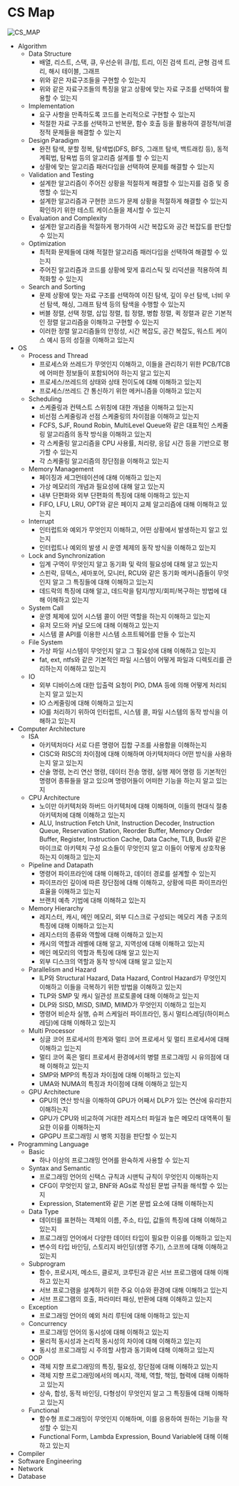 # CS Map

![CS_MAP](https://github.com/pr0gr4m/Newbie-Guideline/blob/main/CS/CS.png?raw=true)

* Algorithm
    * Data Structure
        * 배열, 리스트, 스택, 큐, 우선순위 큐/힙, 트리, 이진 검색 트리, 균형 검색 트리, 해시 테이블, 그래프
        * 위와 같은 자료구조들을 구현할 수 있는지
        * 위와 같은 자료구조들의 특징을 알고 상황에 맞는 자료 구조를 선택하여 활용할 수 있는지
    * Implementation
        * 요구 사항을 만족하도록 코드를 논리적으로 구현할 수 있는지
        * 적절한 자료 구조를 선택하고 반복문, 함수 호출 등을 활용하여 결정적/비결정적 문제들을 해결할 수 있는지
    * Design Paradigm
        * 완전 탐색, 분할 정복, 탐색법(DFS, BFS, 그래프 탐색, 백트래킹 등), 동적 계획법, 탐욕법 등의 알고리즘 설계를 할 수 있는지
        * 상황에 맞는 알고리즘 패러다임을 선택하여 문제를 해결할 수 있는지
    * Validation and Testing
        * 설계한 알고리즘이 주어진 상황을 적절하게 해결할 수 있는지를 검증 및 증명할 수 있는지
        * 설계한 알고리즘과 구현한 코드가 문제 상황을 적절하게 해결할 수 있는지 확인하기 위한 테스트 케이스들을 제시할 수 있는지
    * Evaluation and Complexity
        * 설계한 알고리즘을 적절하게 평가하여 시간 복잡도와 공간 복잡도를 판단할 수 있는지
    * Optimization
        * 최적화 문제들에 대해 적절한 알고리즘 패러다임을 선택하여 해결할 수 있는지
        * 주어진 알고리즘과 코드를 상황에 맞게 휴리스틱 및 리덕션을 적용하여 최적화할 수 있는지
    * Search and Sorting
        * 문제 상황에 맞는 자료 구조를 선택하여 이진 탐색, 깊이 우선 탐색, 너비 우선 탐색, 해싱, 그래프 탐색 등의 탐색을 수행할 수 있는지
        * 버블 정렬, 선택 정렬, 삽입 정렬, 힙 정렬, 병합 정렬, 퀵 정렬과 같은 기본적인 정렬 알고리즘을 이해하고 구현할 수 있는지
        * 이러한 정렬 알고리즘들의 안정성, 시간 복잡도, 공간 복잡도, 워스트 케이스 예시 등의 성질을 이해하고 있는지
* OS
    * Process and Thread
        * 프로세스와 쓰레드가 무엇인지 이해하고, 이들을 관리하기 위한 PCB/TCB에 어떠한 정보들이 포함되어야 하는지 알고 있는지
        * 프로세스/쓰레드의 상태와 상태 전이도에 대해 이해하고 있는지
        * 프로세스/쓰레드 간 통신하기 위한 메커니즘을 이해하고 있는지
    * Scheduling
        * 스케줄링과 컨텍스트 스위칭에 대한 개념을 이해하고 있는지
        * 비선점 스케줄링과 선점 스케줄링의 차이점을 이해하고 있는지
        * FCFS, SJF, Round Robin, MultiLevel Queue와 같은 대표적인 스케줄링 알고리즘의 동작 방식을 이해하고 있는지
        * 각 스케줄링 알고리즘을 CPU 사용률, 처리량, 응답 시간 등을 기반으로 평가할 수 있는지
        * 각 스케줄링 알고리즘의 장단점을 이해하고 있는지
    * Memory Management
        * 페이징과 세그먼테이션에 대해 이해하고 있는지
        * 가상 메모리의 개념과 필요성에 대해 알고 있는지
        * 내부 단편화와 외부 단편화의 특징에 대해 이해하고 있는지
        * FIFO, LFU, LRU, OPT와 같은 페이지 교체 알고리즘에 대해 이해하고 있는지
    * Interrupt
        * 인터럽트와 예외가 무엇인지 이해하고, 어떤 상황에서 발생하는지 알고 있는지
        * 인터럽트나 예외의 발생 시 운영 체제의 동작 방식을 이해하고 있는지
    * Lock and Synchronization
        * 임계 구역이 무엇인지 알고 동기화 및 락의 필요성에 대해 알고 있는지
        * 스핀락, 뮤텍스, 세마포어, 모니터, RCU와 같은 동기화 메커니즘들이 무엇인지 알고 그 특징들에 대해 이해하고 있는지
        * 데드락의 특징에 대해 알고, 데드락을 탐지/방지/회피/복구하는 방법에 대해 이해하고 있는지
    * System Call
        * 운영 체제에 있어 시스템 콜이 어떤 역할을 하는지 이해하고 있는지
        * 유저 모드와 커널 모드에 대해 이해하고 있는지
        * 시스템 콜 API를 이용한 시스템 소프트웨어를 만들 수 있는지
    * File System
        * 가상 파일 시스템이 무엇인지 알고 그 필요성에 대해 이해하고 있는지
        * fat, ext, ntfs와 같은 기본적인 파일 시스템이 어떻게 파일과 디렉토리를 관리하는지 이해하고 있는지
    * IO
        * 외부 디바이스에 대한 입출력 요청이 PIO, DMA 등에 의해 어떻게 처리되는지 알고 있는지
        * IO 스케줄링에 대해 이해하고 있는지
        * IO를 처리하기 위하여 인터럽트, 시스템 콜, 파일 시스템의 동작 방식을 이해하고 있는지
* Computer Architecture
    * ISA
        * 아키텍처마다 서로 다른 명령어 집합 구조를 사용함을 이해하는지
        * CISC와 RISC의 차이점에 대해 이해하며 아키텍처마다 어떤 방식을 사용하는지 알고 있는지
        * 산술 명령, 논리 연산 명령, 데이터 전송 명령, 실행 제어 명령 등 기본적인 명령어 종류들을 알고 있으며 명령어들이 어떠한 기능을 하는지 알고 있는지
    * CPU Architecture
        * 노이만 아키텍처와 하버드 아키텍처에 대해 이해하며, 이들의 현대식 절충 아키텍처에 대해 이해하고 있는지
        * ALU, Instruction Fetch Unit, Instruction Decoder, Instruction Queue, Reservation Station, Reorder Buffer, Memory Order Buffer, Register, Instruction Cache, Data Cache, TLB, Bus와 같은 마이크로 아키텍처 구성 요소들이 무엇인지 알고 이들이 어떻게 상호작용 하는지 이해하고 있는지
    * Pipeline and Datapath
        * 명령어 파이프라인에 대해 이해하고, 데이터 경로를 설계할 수 있는지
        * 파이프라인 깊이에 따른 장단점에 대해 이해하고, 상황에 따른 파이프라인 효율을 이해하고 있는지
        * 브랜치 예측 기법에 대해 이해하고 있는지
    * Memory Hierarchy
        * 레지스터, 캐시, 메인 메모리, 외부 디스크로 구성되는 메모리 계층 구조의 특징에 대해 이해하고 있는지
        * 레지스터의 종류와 역할에 대해 이해하고 있는지
        * 캐시의 역할과 레벨에 대해 알고, 지역성에 대해 이해하고 있는지
        * 메인 메모리의 역할과 특징에 대해 알고 있는지
        * 외부 디스크의 역할과 동작 방식에 대해 알고 있는지
    * Parallelism and Hazard
        * ILP와 Structural Hazard, Data Hazard, Control Hazard가 무엇인지 이해하고 이들을 극복하기 위한 방법을 이해하고 있는지
        * TLP와 SMP 및 캐시 일관성 프로토콜에 대해 이해하고 있는지
        * DLP와 SISD, MISD, SIMD, MIMD가 무엇인지 이해하고 있는지
        * 명령어 비순차 실행, 슈퍼 스케일러 파이프라인, 동시 멀티스레딩(하이퍼스레딩)에 대해 이해하고 있는지
    * Multi Processor
        * 싱글 코어 프로세서의 한계와 멀티 코어 프로세서 및 멀티 프로세서에 대해 이해하고 있는지
        * 멀티 코어 혹은 멀티 프로세서 환경에서의 병렬 프로그래밍 시 유의점에 대해 이해하고 있는지
        * SMP와 MPP의 특징과 차이점에 대해 이해하고 있는지
        * UMA와 NUMA의 특징과 차이점에 대해 이해하고 있는지
    * GPU Architecture
        * GPU의 연산 방식을 이해하여 GPU가 어째서 DLP가 있는 연산에 유리한지 이해하는지
        * GPU가 CPU와 비교하여 거대한 레지스터 파일과 높은 메모리 대역폭이 필요한 이유를 이해하는지
        * GPGPU 프로그래밍 시 병목 지점을 판단할 수 있는지
* Programming Language
    * Basic
        * 하나 이상의 프로그래밍 언어를 완숙하게 사용할 수 있는지
    * Syntax and Semantic
        * 프로그래밍 언어의 신택스 규칙과 시맨틱 규칙이 무엇인지 이해하는지
        * CFG이 무엇인지 알고, BNF와 AGs로 작성된 문법 규칙을 해석할 수 있는지
        * Expression, Statement와 같은 기본 문법 요소에 대해 이해하는지
    * Data Type
        * 데이터를 표현하는 객체의 이름, 주소, 타입, 값들의 특징에 대해 이해하고 있는지
        * 프로그래밍 언어에서 다양한 데이터 타입이 필요한 이유를 이해하고 있는지
        * 변수의 타입 바인딩, 스토리지 바인딩(생명 주기), 스코프에 대해 이해하고 있는지
    * Subprogram
        * 함수, 프로시저, 메소드, 클로저, 코루틴과 같은 서브 프로그램에 대해 이해하고 있는지
        * 서브 프로그램을 설계하기 위한 주요 이슈와 환경에 대해 이해하고 있는지
        * 서브 프로그램의 호출, 파라미터 패싱, 반환에 대해 이해하고 있는지
    * Exception
        * 프로그래밍 언어의 예외 처리 루틴에 대해 이해하고 있는지
    * Concurrency
        * 프로그래밍 언어의 동시성에 대해 이해하고 있는지
        * 물리적 동시성과 논리적 동시성의 차이에 대해 이해하고 있는지
        * 동시성 프로그래밍 시 주의할 사항과 동기화에 대해 이해하고 있는지
    * OOP
        * 객체 지향 프로그래밍의 특징, 필요성, 장단점에 대해 이해하고 있는지
        * 객체 지향 프로그래밍에서의 메시지, 객체, 역할, 책임, 협력에 대해 이해하고 있는지
        * 상속, 합성, 동적 바인딩, 다형성이 무엇인지 알고 그 특징들에 대해 이해하고 있는지
    * Functional
        * 함수형 프로그래밍이 무엇인지 이해하며, 이를 응용하여 원하는 기능을 작성할 수 있는지
        * Functional Form, Lambda Expression, Bound Variable에 대해 이해하고 있는지
* Compiler
* Software Engineering
* Network
* Database